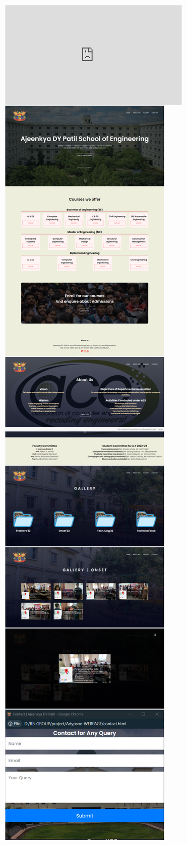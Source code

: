 <div>
    <iframe width="560" height="315" src="https://www.youtube.com/embed/bdHJsT3lG-4" frameborder="0" allowfullscreen></iframe>
    <br>
    <img src="upload/2.png" alt="2">
    <img src="upload/3.png" alt="3">
    <img src="upload/4.png" alt="4">
    <img src="upload/5.png" alt="3">
    <img src="upload/6.png" alt="4">
    <img src="upload/7.png" alt="3">
   
</div>
